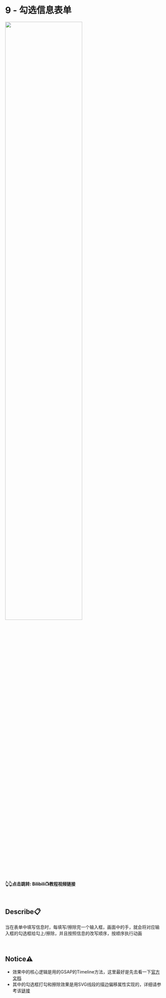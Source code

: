 # 9 - 勾选信息表单
<a href="https://www.bilibili.com/video/BV1G1421f77d">
<img src="https://i1.hdslb.com/bfs/archive/465aea67d354243f892bb92150704f30d844bfa7.jpg" width="70%">
</a>

**👆👆点击跳转: Bilibili📺教程视频链接**

<br>

## **Describe📋️**
当在表单中填写信息时，每填写/擦除完一个输入框，画面中的手，就会将对应输入框的勾选框给勾上/擦除，并且按照信息的改写顺序，按顺序执行动画

<br>

## **Notice⚠️**
- 效果中的核心逻辑是用的GSAP的Timeline方法，这里最好是先去看一下[官方文档](https://gsap.com/docs/v3/GSAP/Timeline)
- 其中的勾选框打勾和擦除效果是用SVG线段的描边偏移属性实现的，详细请参考该[链接](https://github.com/JIEJOE-WEB-Tutorial/011-svg-stroke-animation)



